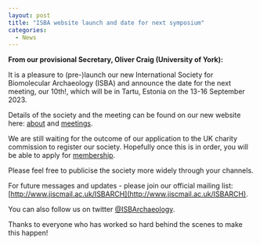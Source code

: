 ```yaml
---
layout: post
title: "ISBA website launch and date for next symposium"
categories:
  - News
---
```


**From our provisional Secretary, Oliver Craig (University of York):**

It is a pleasure to (pre-)launch our new International Society for Biomolecular Archaeology (ISBA) and announce the date for the next meeting, our 10th!, which will be in Tartu, Estonia on the 13-16 September 2023.

Details of the society and the meeting can be found on our new website here: [about](/about) and [meetings](/meetings).

We are still waiting for the outcome of our application to the UK charity commission to register our society. Hopefully once this is in order, you will be able to apply for [membership](/membership).

Please feel free to publicise the society more widely through your channels.

For future messages and updates - please join our official mailing list: [http://www.jiscmail.ac.uk/ISBARCH](http://www.jiscmail.ac.uk/ISBARCH).

You can also follow us on twitter [@ISBArchaeology](https://twitter.com/ISBArchaeology).

Thanks to everyone who has worked so hard behind the scenes to make this happen!
